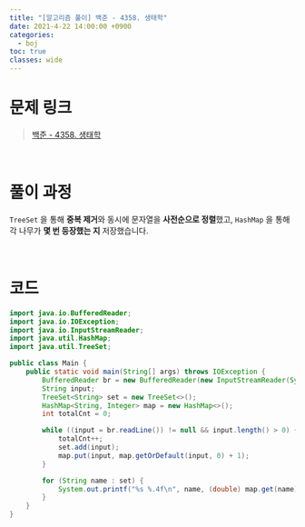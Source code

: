 ```yaml
---
title: "[알고리즘 풀이] 백준 - 4358. 생태학"
date: 2021-4-22 14:00:00 +0900
categories:
  - boj
toc: true
classes: wide
---
```


# 문제 링크

> [백준 - 4358. 생태학](https://www.acmicpc.net/problem/4358)

<br>

# 풀이 과정

`TreeSet` 을 통해 **중복 제거**와 동시에 문자열을 **사전순으로 정렬**했고, `HashMap` 을 통해 각 나무가 **몇 번 등장했는 지** 저장했습니다.

<br>

# 코드

```java
import java.io.BufferedReader;
import java.io.IOException;
import java.io.InputStreamReader;
import java.util.HashMap;
import java.util.TreeSet;

public class Main {
    public static void main(String[] args) throws IOException {
        BufferedReader br = new BufferedReader(new InputStreamReader(System.in));
        String input;
        TreeSet<String> set = new TreeSet<>();
        HashMap<String, Integer> map = new HashMap<>();
        int totalCnt = 0;

        while ((input = br.readLine()) != null && input.length() > 0) {
            totalCnt++;
            set.add(input);
            map.put(input, map.getOrDefault(input, 0) + 1);
        }

        for (String name : set) {
            System.out.printf("%s %.4f\n", name, (double) map.get(name) / totalCnt * 100);
        }
    }
}
```